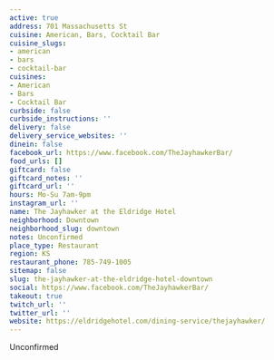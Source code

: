 ```yaml
---
active: true
address: 701 Massachusetts St
cuisine: American, Bars, Cocktail Bar
cuisine_slugs:
- american
- bars
- cocktail-bar
cuisines:
- American
- Bars
- Cocktail Bar
curbside: false
curbside_instructions: ''
delivery: false
delivery_service_websites: ''
dinein: false
facebook_url: https://www.facebook.com/TheJayhawkerBar/
food_urls: []
giftcard: false
giftcard_notes: ''
giftcard_url: ''
hours: Mo-Su 7am-9pm
instagram_url: ''
name: The Jayhawker at the Eldridge Hotel
neighborhood: Downtown
neighborhood_slug: downtown
notes: Unconfirmed
place_type: Restaurant
region: KS
restaurant_phone: 785-749-1005
sitemap: false
slug: the-jayhawker-at-the-eldridge-hotel-downtown
social: https://www.facebook.com/TheJayhawkerBar/
takeout: true
twitch_url: ''
twitter_url: ''
website: https://eldridgehotel.com/dining-service/thejayhawker/
---
```


Unconfirmed